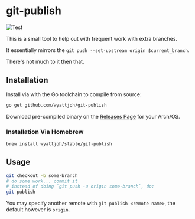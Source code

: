 # git-publish

![Test](https://github.com/wyattjoh/git-publish/workflows/Test/badge.svg)

This is a small tool to help out with frequent work with extra branches.

It essentially mirrors the `git push --set-upstream origin $current_branch`.

There's not much to it then that.

## Installation

Install via with the Go toolchain to compile from source:

```bash
go get github.com/wyattjoh/git-publish
```

Download pre-compiled binary on the [Releases Page](https://github.com/wyattjoh/git-publish/releases/latest) for your Arch/OS.

### Installation Via Homebrew

```
brew install wyattjoh/stable/git-publish
```

## Usage

```bash
git checkout -b some-branch
# do some work... commit it
# instead of doing `git push -u origin some-branch`, do:
git publish
```

You may specify another remote with `git publish <remote name>`, the default
however is `origin`.
